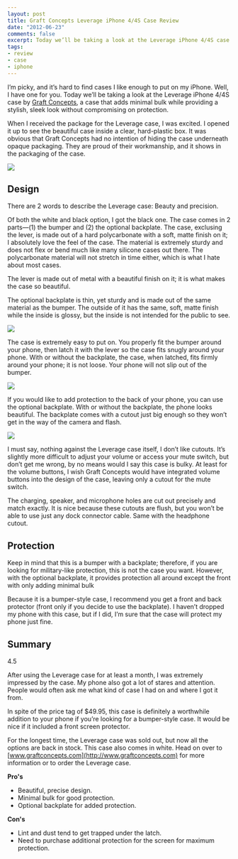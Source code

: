 ```yaml
---
layout: post
title: Graft Concepts Leverage iPhone 4/4S Case Review
date: "2012-06-23"
comments: false
excerpt: Today we’ll be taking a look at the Leverage iPhone 4/4S case by Graft Concepts, a case that adds minimal bulk while providing a stylish, sleek look without compromising on protection.
tags:
- review
- case
- iphone
---
```


I’m picky, and it’s hard to find cases I like enough to put on my iPhone. Well, I have one for you. Today we’ll be taking a look at the Leverage iPhone 4/4S case by [Graft Concepts](http://www.graftconcepts.com), a case that adds minimal bulk while providing a stylish, sleek look without compromising on protection.

When I received the package for the Leverage case, I was excited. I opened it up to see the beautiful case inside a clear, hard-plastic box. It was obvious that Graft Concepts had no intention of hiding the case underneath opaque packaging. They are proud of their workmanship, and it shows in the packaging of the case.

![](https://farm9.staticflickr.com/8016/7429258460_bddbe96641_c.jpg)

## Design

There are 2 words to describe the Leverage case: Beauty and precision.

Of both the white and black option, I got the black one. The case comes in 2 parts—(1) the bumper and (2) the optional backplate. The case, exclusing the lever, is made out of a hard polycarbonate with a soft, matte finish on it; I absolutely love the feel of the case. The material is extremely sturdy and does not flex or bend much like many silicone cases out there. The polycarbonate material will not stretch in time either, which is what I hate about most cases.

The lever is made out of metal with a beautiful finish on it; it is what makes the case so beautiful.

The optional backplate is thin, yet sturdy and is made out of the same material as the bumper. The outside of it has the same, soft, matte finish while the inside is glossy, but the inside is not intended for the public to see.

![](https://farm9.staticflickr.com/8157/7429257964_04b7cc6b2e_c.jpg)

The case is extremely easy to put on. You properly fit the bumper around your phone, then latch it with the lever so the case fits snugly around your phone. With or without the backplate, the case, when latched, fits firmly around your phone; it is not loose. Your phone will not slip out of the bumper.

![](https://farm9.staticflickr.com/8007/7429257504_493d478af4_c.jpg)

If you would like to add protection to the back of your phone, you can use the optional backplate. With or without the backplate, the phone looks beautiful. The backplate comes with a cutout just big enough so they won’t get in the way of the camera and flash.

![](https://farm8.staticflickr.com/7275/7429256922_33e14c393c_c.jpg)

I must say, nothing against the Leverage case itself, I don’t like cutouts. It’s slightly more difficult to adjust your volume or access your mute switch, but don’t get me wrong, by no means would I say this case is bulky. At least for the volume buttons, I wish Graft Concepts would have integrated volume buttons into the design of the case, leaving only a cutout for the mute switch.

The charging, speaker, and microphone holes are cut out precisely and match exactly. It is nice because these cutouts are flush, but you won’t be able to use just any dock connector cable. Same with the headphone cutout.

## Protection

Keep in mind that this is a bumper with a backplate; therefore, if you are looking for military-like protection, this is not the case you want. However, with the optional backplate, it provides protection all around except the front with only adding minimal bulk

Because it is a bumper-style case, I recommend you get a front and back protector (front only if you decide to use the backplate). I haven’t dropped my phone with this case, but if I did, I’m sure that the case will protect my phone just fine.

<h2>Summary</h2>
<div class="rating">
<div class="rating-bar rating-45">
<div class="rating-value">4.5</div>
</div>
</div>

After using the Leverage case for at least a month, I was extremely impressed by the case. My phone also got a lot of stares and attention. People would often ask me what kind of case I had on and where I got it from.

In spite of the price tag of $49.95, this case is definitely a worthwhile addition to your phone if you’re looking for a bumper-style case. It would be nice if it included a front screen protector.

For the longest time, the Leverage case was sold out, but now all the options are back in stock. This case also comes in white. Head on over to [www.graftconcepts.com](http://www.graftconcepts.com) for more information or to order the Leverage case.

**Pro's**

* Beautiful, precise design.
* Minimal bulk for good protection.
* Optional backplate for added protection.

**Con's**

* Lint and dust tend to get trapped under the latch.
* Need to purchase additional protection for the screen for maximum protection.